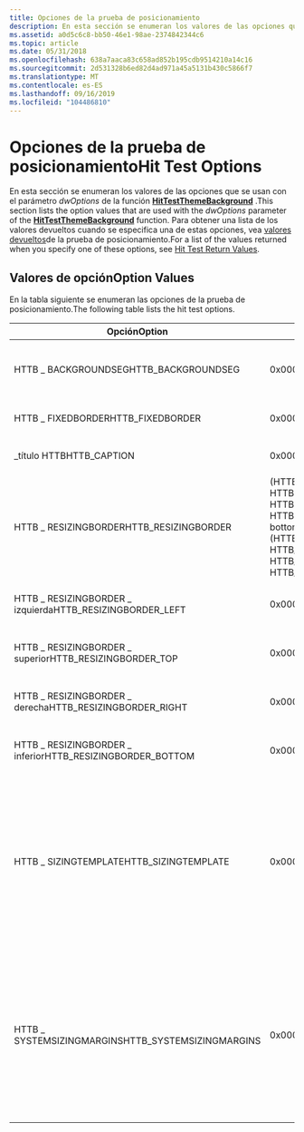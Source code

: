 ```yaml
---
title: Opciones de la prueba de posicionamiento
description: En esta sección se enumeran los valores de las opciones que se usan con el parámetro dwOptions de la función HitTestThemeBackground. Para obtener una lista de los valores devueltos cuando se especifica una de estas opciones, vea valores devueltos de la prueba de posicionamiento.
ms.assetid: a0d5c6c8-bb50-46e1-98ae-2374842344c6
ms.topic: article
ms.date: 05/31/2018
ms.openlocfilehash: 638a7aaca83c658ad852b195cdb9514210a14c16
ms.sourcegitcommit: 2d531328b6ed82d4ad971a45a5131b430c5866f7
ms.translationtype: MT
ms.contentlocale: es-ES
ms.lasthandoff: 09/16/2019
ms.locfileid: "104486810"
---
```

# <a name="hit-test-options"></a><span data-ttu-id="bee38-104">Opciones de la prueba de posicionamiento</span><span class="sxs-lookup"><span data-stu-id="bee38-104">Hit Test Options</span></span>

<span data-ttu-id="bee38-105">En esta sección se enumeran los valores de las opciones que se usan con el parámetro *dwOptions* de la función [**HitTestThemeBackground**](/windows/desktop/api/Uxtheme/nf-uxtheme-hittestthemebackground) .</span><span class="sxs-lookup"><span data-stu-id="bee38-105">This section lists the option values that are used with the *dwOptions* parameter of the [**HitTestThemeBackground**](/windows/desktop/api/Uxtheme/nf-uxtheme-hittestthemebackground) function.</span></span> <span data-ttu-id="bee38-106">Para obtener una lista de los valores devueltos cuando se especifica una de estas opciones, vea [valores devueltos](theme-hit-test-retval.md)de la prueba de posicionamiento.</span><span class="sxs-lookup"><span data-stu-id="bee38-106">For a list of the values returned when you specify one of these options, see [Hit Test Return Values](theme-hit-test-retval.md).</span></span>

## <a name="option-values"></a><span data-ttu-id="bee38-107">Valores de opción</span><span class="sxs-lookup"><span data-stu-id="bee38-107">Option Values</span></span>

<span data-ttu-id="bee38-108">En la tabla siguiente se enumeran las opciones de la prueba de posicionamiento.</span><span class="sxs-lookup"><span data-stu-id="bee38-108">The following table lists the hit test options.</span></span>



| <span data-ttu-id="bee38-109">Opción</span><span class="sxs-lookup"><span data-stu-id="bee38-109">Option</span></span>                       | <span data-ttu-id="bee38-110">Value</span><span class="sxs-lookup"><span data-stu-id="bee38-110">Value</span></span>                                                                                                                    | <span data-ttu-id="bee38-111">Descripción</span><span class="sxs-lookup"><span data-stu-id="bee38-111">Description</span></span>                                                                                                                                                                         |
|------------------------------|--------------------------------------------------------------------------------------------------------------------------|-------------------------------------------------------------------------------------------------------------------------------------------------------------------------------------|
| <span data-ttu-id="bee38-112">HTTB \_ BACKGROUNDSEG</span><span class="sxs-lookup"><span data-stu-id="bee38-112">HTTB\_BACKGROUNDSEG</span></span>          | <span data-ttu-id="bee38-113">0x00000000</span><span class="sxs-lookup"><span data-stu-id="bee38-113">0x00000000</span></span>                                                                                                               | <span data-ttu-id="bee38-114">Opción de prueba de posicionamiento de segmento de fondo de tema.</span><span class="sxs-lookup"><span data-stu-id="bee38-114">Theme background segment hit test option.</span></span>                                                                                                                                           |
| <span data-ttu-id="bee38-115">HTTB \_ FIXEDBORDER</span><span class="sxs-lookup"><span data-stu-id="bee38-115">HTTB\_FIXEDBORDER</span></span>            | <span data-ttu-id="bee38-116">0x00000002</span><span class="sxs-lookup"><span data-stu-id="bee38-116">0x00000002</span></span>                                                                                                               | <span data-ttu-id="bee38-117">Opción de prueba de posicionamiento de borde fijo.</span><span class="sxs-lookup"><span data-stu-id="bee38-117">Fixed border hit test option.</span></span>                                                                                                                                                       |
| <span data-ttu-id="bee38-118">\_título HTTB</span><span class="sxs-lookup"><span data-stu-id="bee38-118">HTTB\_CAPTION</span></span>                | <span data-ttu-id="bee38-119">0x00000004</span><span class="sxs-lookup"><span data-stu-id="bee38-119">0x00000004</span></span>                                                                                                               | <span data-ttu-id="bee38-120">Opción de prueba de posicionamiento de título.</span><span class="sxs-lookup"><span data-stu-id="bee38-120">Caption hit test option.</span></span>                                                                                                                                                            |
| <span data-ttu-id="bee38-121">HTTB \_ RESIZINGBORDER</span><span class="sxs-lookup"><span data-stu-id="bee38-121">HTTB\_RESIZINGBORDER</span></span>         | <span data-ttu-id="bee38-122">(HTTB \_ RESIZINGBORDER \_ left \| HTTB \_ RESIZINGBORDER \_ Top \| HTTB \_ RESIZINGBORDER \_ right \| HTTB \_ RESIZINGBORDER \_ bottom)</span><span class="sxs-lookup"><span data-stu-id="bee38-122">(HTTB\_RESIZINGBORDER\_LEFT \| HTTB\_RESIZINGBORDER\_TOP \| HTTB\_RESIZINGBORDER\_RIGHT \| HTTB\_RESIZINGBORDER\_BOTTOM)</span></span> | <span data-ttu-id="bee38-123">Cambiar el tamaño de las opciones de la prueba de posicionamiento de borde.</span><span class="sxs-lookup"><span data-stu-id="bee38-123">Resizing border hit test options.</span></span>                                                                                                                                                   |
| <span data-ttu-id="bee38-124">HTTB \_ RESIZINGBORDER \_ izquierda</span><span class="sxs-lookup"><span data-stu-id="bee38-124">HTTB\_RESIZINGBORDER\_LEFT</span></span>   | <span data-ttu-id="bee38-125">0x00000010</span><span class="sxs-lookup"><span data-stu-id="bee38-125">0x00000010</span></span>                                                                                                               | <span data-ttu-id="bee38-126">Cambiar el tamaño de la opción de prueba de posicionamiento de borde izquierdo.</span><span class="sxs-lookup"><span data-stu-id="bee38-126">Resizing left border hit test option.</span></span>                                                                                                                                               |
| <span data-ttu-id="bee38-127">HTTB \_ RESIZINGBORDER \_ superior</span><span class="sxs-lookup"><span data-stu-id="bee38-127">HTTB\_RESIZINGBORDER\_TOP</span></span>    | <span data-ttu-id="bee38-128">0x00000020</span><span class="sxs-lookup"><span data-stu-id="bee38-128">0x00000020</span></span>                                                                                                               | <span data-ttu-id="bee38-129">Cambiar el tamaño de la opción de prueba de posicionamiento de borde superior.</span><span class="sxs-lookup"><span data-stu-id="bee38-129">Resizing top border hit test option.</span></span>                                                                                                                                                |
| <span data-ttu-id="bee38-130">HTTB \_ RESIZINGBORDER \_ derecha</span><span class="sxs-lookup"><span data-stu-id="bee38-130">HTTB\_RESIZINGBORDER\_RIGHT</span></span>  | <span data-ttu-id="bee38-131">0x00000040</span><span class="sxs-lookup"><span data-stu-id="bee38-131">0x00000040</span></span>                                                                                                               | <span data-ttu-id="bee38-132">Cambiar el tamaño de la opción de prueba de posicionamiento de borde derecho.</span><span class="sxs-lookup"><span data-stu-id="bee38-132">Resizing right border hit test option.</span></span>                                                                                                                                              |
| <span data-ttu-id="bee38-133">HTTB \_ RESIZINGBORDER \_ inferior</span><span class="sxs-lookup"><span data-stu-id="bee38-133">HTTB\_RESIZINGBORDER\_BOTTOM</span></span> | <span data-ttu-id="bee38-134">0x00000080</span><span class="sxs-lookup"><span data-stu-id="bee38-134">0x00000080</span></span>                                                                                                               | <span data-ttu-id="bee38-135">Cambiar el tamaño de la opción de prueba de posicionamiento del borde inferior.</span><span class="sxs-lookup"><span data-stu-id="bee38-135">Resizing bottom border hit test option.</span></span>                                                                                                                                             |
| <span data-ttu-id="bee38-136">HTTB \_ SIZINGTEMPLATE</span><span class="sxs-lookup"><span data-stu-id="bee38-136">HTTB\_SIZINGTEMPLATE</span></span>         | <span data-ttu-id="bee38-137">0x00000100</span><span class="sxs-lookup"><span data-stu-id="bee38-137">0x00000100</span></span>                                                                                                               | <span data-ttu-id="bee38-138">El borde de cambio de tamaño se especifica como una plantilla, no solo para los bordes de la ventana.</span><span class="sxs-lookup"><span data-stu-id="bee38-138">Resizing border is specified as a template, not just window edges.</span></span> <span data-ttu-id="bee38-139">Esta opción es mutuamente excluyente con HTTB \_ SYSTEMSIZINGMARGINS; HTTB \_ SIZINGTEMPLATE tiene prioridad.</span><span class="sxs-lookup"><span data-stu-id="bee38-139">This option is mutually exclusive with HTTB\_SYSTEMSIZINGMARGINS; HTTB\_SIZINGTEMPLATE takes precedence.</span></span>         |
| <span data-ttu-id="bee38-140">HTTB \_ SYSTEMSIZINGMARGINS</span><span class="sxs-lookup"><span data-stu-id="bee38-140">HTTB\_SYSTEMSIZINGMARGINS</span></span>    | <span data-ttu-id="bee38-141">0x00000200</span><span class="sxs-lookup"><span data-stu-id="bee38-141">0x00000200</span></span>                                                                                                               | <span data-ttu-id="bee38-142">Usa el ancho del borde de cambio de tamaño del sistema en lugar de los márgenes de contenido de estilo visual.</span><span class="sxs-lookup"><span data-stu-id="bee38-142">Uses the system resizing border width rather than visual style content margins.</span></span> <span data-ttu-id="bee38-143">Esta opción es mutuamente excluyente con HTTB \_ SIZINGTEMPLATE; HTTB \_ SIZINGTEMPLATE tiene prioridad.</span><span class="sxs-lookup"><span data-stu-id="bee38-143">This option is mutually exclusive with HTTB\_SIZINGTEMPLATE; HTTB\_SIZINGTEMPLATE takes precedence.</span></span> |



 

 

 




